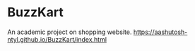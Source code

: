 # BuzzKart
An academic project on shopping website. 
https://aashutosh-ntyl.github.io/BuzzKart/index.html
